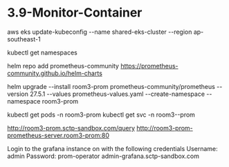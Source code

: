 # 3.9-Monitor-Container

aws eks update-kubeconfig --name shared-eks-cluster --region ap-southeast-1

kubectl get namespaces

helm repo add prometheus-community https://prometheus-community.github.io/helm-charts

helm upgrade --install room3-prom prometheus-community/prometheus --version 27.5.1 --values prometheus-values.yaml --create-namespace --namespace room3-prom

kubectl get pods -n room3-prom
kubectl get svc -n room3--prom

http://room3-prom.sctp-sandbox.com/query
http://room3-prom-prometheus-server.room3-prom:80


Login to the grafana instance on with the following credentials
Username: admin
Password: prom-operator
admin-grafana.sctp-sandbox.com
